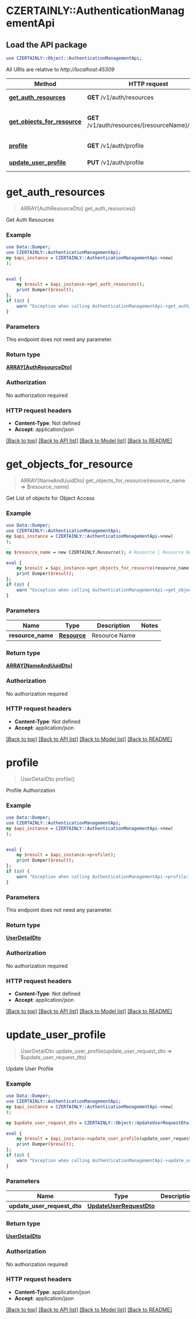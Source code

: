 # CZERTAINLY::AuthenticationManagementApi

## Load the API package
```perl
use CZERTAINLY::Object::AuthenticationManagementApi;
```

All URIs are relative to *http://localhost:45309*

Method | HTTP request | Description
------------- | ------------- | -------------
[**get_auth_resources**](AuthenticationManagementApi.md#get_auth_resources) | **GET** /v1/auth/resources | Get Auth Resources
[**get_objects_for_resource**](AuthenticationManagementApi.md#get_objects_for_resource) | **GET** /v1/auth/resources/{resourceName}/objects | Get List of objects for Object Access
[**profile**](AuthenticationManagementApi.md#profile) | **GET** /v1/auth/profile | Profile Authorization
[**update_user_profile**](AuthenticationManagementApi.md#update_user_profile) | **PUT** /v1/auth/profile | Update User Profile


# **get_auth_resources**
> ARRAY[AuthResourceDto] get_auth_resources()

Get Auth Resources

### Example
```perl
use Data::Dumper;
use CZERTAINLY::AuthenticationManagementApi;
my $api_instance = CZERTAINLY::AuthenticationManagementApi->new(
);


eval {
    my $result = $api_instance->get_auth_resources();
    print Dumper($result);
};
if ($@) {
    warn "Exception when calling AuthenticationManagementApi->get_auth_resources: $@\n";
}
```

### Parameters
This endpoint does not need any parameter.

### Return type

[**ARRAY[AuthResourceDto]**](AuthResourceDto.md)

### Authorization

No authorization required

### HTTP request headers

 - **Content-Type**: Not defined
 - **Accept**: application/json

[[Back to top]](#) [[Back to API list]](../README.md#documentation-for-api-endpoints) [[Back to Model list]](../README.md#documentation-for-models) [[Back to README]](../README.md)

# **get_objects_for_resource**
> ARRAY[NameAndUuidDto] get_objects_for_resource(resource_name => $resource_name)

Get List of objects for Object Access

### Example
```perl
use Data::Dumper;
use CZERTAINLY::AuthenticationManagementApi;
my $api_instance = CZERTAINLY::AuthenticationManagementApi->new(
);

my $resource_name = new CZERTAINLY.Resource(); # Resource | Resource Name

eval {
    my $result = $api_instance->get_objects_for_resource(resource_name => $resource_name);
    print Dumper($result);
};
if ($@) {
    warn "Exception when calling AuthenticationManagementApi->get_objects_for_resource: $@\n";
}
```

### Parameters

Name | Type | Description  | Notes
------------- | ------------- | ------------- | -------------
 **resource_name** | [**Resource**](.md)| Resource Name | 

### Return type

[**ARRAY[NameAndUuidDto]**](NameAndUuidDto.md)

### Authorization

No authorization required

### HTTP request headers

 - **Content-Type**: Not defined
 - **Accept**: application/json

[[Back to top]](#) [[Back to API list]](../README.md#documentation-for-api-endpoints) [[Back to Model list]](../README.md#documentation-for-models) [[Back to README]](../README.md)

# **profile**
> UserDetailDto profile()

Profile Authorization

### Example
```perl
use Data::Dumper;
use CZERTAINLY::AuthenticationManagementApi;
my $api_instance = CZERTAINLY::AuthenticationManagementApi->new(
);


eval {
    my $result = $api_instance->profile();
    print Dumper($result);
};
if ($@) {
    warn "Exception when calling AuthenticationManagementApi->profile: $@\n";
}
```

### Parameters
This endpoint does not need any parameter.

### Return type

[**UserDetailDto**](UserDetailDto.md)

### Authorization

No authorization required

### HTTP request headers

 - **Content-Type**: Not defined
 - **Accept**: application/json

[[Back to top]](#) [[Back to API list]](../README.md#documentation-for-api-endpoints) [[Back to Model list]](../README.md#documentation-for-models) [[Back to README]](../README.md)

# **update_user_profile**
> UserDetailDto update_user_profile(update_user_request_dto => $update_user_request_dto)

Update User Profile

### Example
```perl
use Data::Dumper;
use CZERTAINLY::AuthenticationManagementApi;
my $api_instance = CZERTAINLY::AuthenticationManagementApi->new(
);

my $update_user_request_dto = CZERTAINLY::Object::UpdateUserRequestDto->new(); # UpdateUserRequestDto | 

eval {
    my $result = $api_instance->update_user_profile(update_user_request_dto => $update_user_request_dto);
    print Dumper($result);
};
if ($@) {
    warn "Exception when calling AuthenticationManagementApi->update_user_profile: $@\n";
}
```

### Parameters

Name | Type | Description  | Notes
------------- | ------------- | ------------- | -------------
 **update_user_request_dto** | [**UpdateUserRequestDto**](UpdateUserRequestDto.md)|  | 

### Return type

[**UserDetailDto**](UserDetailDto.md)

### Authorization

No authorization required

### HTTP request headers

 - **Content-Type**: application/json
 - **Accept**: application/json

[[Back to top]](#) [[Back to API list]](../README.md#documentation-for-api-endpoints) [[Back to Model list]](../README.md#documentation-for-models) [[Back to README]](../README.md)

